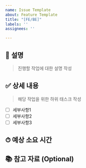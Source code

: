 ```yaml
---
name: Issue Template
about: Feature Template
title: "[FE/BE]"
labels: ''
assignees: ''

---
```


## 📌 설명

> 진행할 작업에 대한 설명 작성
> 

## ✅ 상세 내용

> 해당 작업을 위한 하위 태스크 작성
> 
- [ ]  세부사항1
- [ ]  세부사항2
- [ ]  세부사항3

## ⏱ 예상 소요 시간

## 📚 참고 자료 (Optional)
